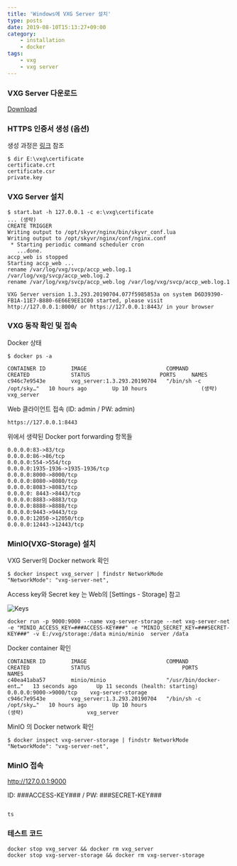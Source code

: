 ```yaml
---
title: 'Windows에 VXG Server 설치'
type: posts
date: 2019-08-10T15:13:27+09:00
category:
    - installation
    - docker
tags:
    - vxg
    - vxg server
---
```


### VXG Server 다운로드

[Download](https://dashboard.videoexpertsgroup.com/?downloads=)

### HTTPS 인증서 생성 (옵션)

생성 과정은 [링크](../openssl_generate-cert) 참조 

    $ dir E:\vxg\certificate
    certificate.crt  
    certificate.csr  
    private.key       
    

### VXG Server 설치

    $ start.bat -h 127.0.0.1 -c e:\vxg\certificate
    ... (생략)
    CREATE TRIGGER
    Writing output to /opt/skyvr/nginx/bin/skyvr_conf.lua
    Writing output to /opt/skyvr/nginx/conf/nginx.conf
     * Starting periodic command scheduler cron
       ...done.
    accp_web is stopped
    Starting accp_web ...
    rename /var/log/vxg/svcp/accp_web.log.1 /var/log/vxg/svcp/accp_web.log.2
    rename /var/log/vxg/svcp/accp_web.log /var/log/vxg/svcp/accp_web.log.1

    VXG Server version 1.3.293.20190704.077f5985853a on system D6D39390-FB1A-11E7-B880-6E66E9EE1C00 started, please visit http://127.0.0.1:8000/ or https://127.0.0.1:8443/ in your browser

### VXG 동작 확인 및 접속

Docker 상태
    
    $ docker ps -a
        
    CONTAINER ID        IMAGE                         COMMAND                  CREATED             STATUS                      PORTS     NAMES
    c946c7e9543e        vxg_server:1.3.293.20190704   "/bin/sh -c /opt/sky…"   10 hours ago        Up 10 hours                 (생략)   vxg_server
    
Web 클라이언트 접속 (ID: admin / PW: admin)

    https://127.0.0.1:8443
    
위에서 생략된 Docker port forwarding 항목들

    0.0.0.0:83->83/tcp
    0.0.0.0:86->86/tcp
    0.0.0.0:554->554/tcp
    0.0.0.0:1935-1936->1935-1936/tcp
    0.0.0.0:8000->8000/tcp
    0.0.0.0:8080->8080/tcp
    0.0.0.0:8083->8083/tcp
    0.0.0.0: 8443->8443/tcp
    0.0.0.0:8883->8883/tcp
    0.0.0.0:8888->8888/tcp
    0.0.0.0:9443->9443/tcp
    0.0.0.0:12050->12050/tcp
    0.0.0.0:12443->12443/tcp
    

### MinIO(VXG-Storage) 설치

VXG Server의 Docker network 확인

    $ docker inspect vxg_server | findstr NetworkMode
    "NetworkMode": "vxg-server-net",

Access key와 Secret key 는 Web의 [Settings - Storage] 참고

![Keys](key.png)

    docker run -p 9000:9000 --name vxg-server-storage --net vxg-server-net -e "MINIO_ACCESS_KEY=###ACCESS-KEY###" -e "MINIO_SECRET_KEY=###SECRET-KEY###" -v E:/vxg/storage:/data minio/minio  server /data
    
Docker container 확인

    CONTAINER ID        IMAGE                         COMMAND                  CREATED             STATUS                             PORTS                     NAMES
    c40ea41aba57        minio/minio                   "/usr/bin/docker-ent…"   13 seconds ago      Up 11 seconds (health: starting)   0.0.0.0:9000->9000/tcp    vxg-server-storage
    c946c7e9543e        vxg_server:1.3.293.20190704   "/bin/sh -c /opt/sky…"   10 hours ago        Up 10 hours                        (생략)                    vxg_server


MinIO 의 Docker network 확인

    $ docker inspect vxg-server-storage | findstr NetworkMode
    "NetworkMode": "vxg-server-net",
    
### MinIO 접속

http://127.0.0.1:9000

ID: ###ACCESS-KEY### / PW: ###SECRET-KEY###

                                                                                                                                                   ts
### 테스트 코드

    docker stop vxg_server && docker rm vxg_server
    docker stop vxg-server-storage && docker rm vxg-server-storage
    